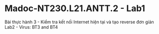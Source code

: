 # Madoc-NT230.L21.ANTT.2 - Lab1
Bài thực hành 3 - Kiểm tra kết nối Internet hiện tại và tạo reverse đơn giản
Lab2 - Virus: BT3 and BT4
